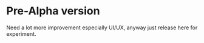 # Pre-Alpha version

Need a lot more improvement especially UI/UX, anyway just release here for experiment.